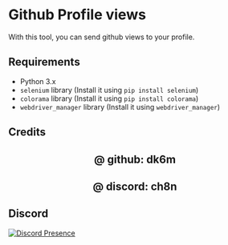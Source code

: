 # Github Profile views

With this tool, you can send github views to your profile.

## Requirements
- Python 3.x
- `selenium` library (Install it using `pip install selenium`)
-  `colorama` library (Install it using `pip install colorama`)
-  `webdriver_manager` library (Install it using `webdriver_manager`)

## Credits

<h2 align="center"> @ github: dk6m </h2>
<h2 align="center"> @ discord: ch8n </h2>

## Discord 
[![Discord Presence](https://lanyard.cnrad.dev/api/246383236744347648)](https://discord.com/users/246383236744347648)
